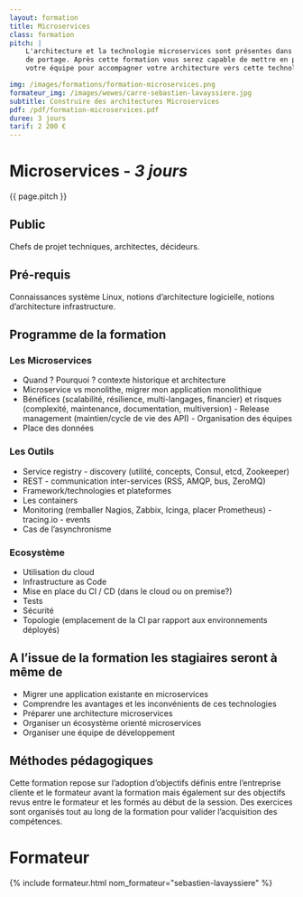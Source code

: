 ```yaml
---
layout: formation
title: Microservices
class: formation
pitch: |
    L'architecture et la technologie microservices sont présentes dans presque tous les projets en création ou en cours
    de portage. Après cette formation vous serez capable de mettre en place une réflexion et des actions au sein de
    votre équipe pour accompagner votre architecture vers cette technologie.

img: /images/formations/formation-microservices.png
formateur_img: /images/wewes/carre-sebastien-lavayssiere.jpg
subtitle: Construire des architectures Microservices
pdf: /pdf/formation-microservices.pdf
duree: 3 jours
tarif: 2 200 €
---
```


# Microservices - *3 jours*

{{ page.pitch }}

## Public


Chefs de projet techniques, architectes, décideurs.

## Pré-requis


Connaissances système Linux, notions d’architecture logicielle, notions d’architecture infrastructure.


## Programme de la formation

### Les Microservices

* Quand ? Pourquoi ? contexte historique et architecture
* Microservice vs monolithe, migrer mon application monolithique
* Bénéfices (scalabilité, résilience, multi-langages, financier) et risques (complexité, maintenance, documentation, multiversion) - Release management (maintien/cycle de vie des API) - Organisation des équipes
* Place des données


### Les Outils

* Service registry - discovery (utilité, concepts, Consul, etcd, Zookeeper)
* REST - communication inter-services (RSS, AMQP, bus, ZeroMQ)
* Framework/technologies et plateformes
* Les containers
* Monitoring (remballer Nagios, Zabbix, Icinga, placer Prometheus) - tracing.io - events
* Cas de l’asynchronisme


### Ecosystème

* Utilisation du cloud
* Infrastructure as Code
* Mise en place du CI / CD (dans le cloud ou on premise?)
* Tests
* Sécurité
* Topologie (emplacement de la CI par rapport aux environnements déployés)


## A l’issue de la formation les stagiaires seront à même de


* Migrer une application existante en microservices
* Comprendre les avantages et les inconvénients de ces technologies
* Préparer une architecture microservices
* Organiser un écosystème orienté microservices
* Organiser une équipe de développement


## Méthodes pédagogiques

Cette formation repose sur l’adoption d’objectifs définis entre l’entreprise cliente et le formateur avant la formation
mais également sur des objectifs revus entre le formateur et les formés au début de la session. Des exercices sont
organisés tout au long de la formation pour valider l’acquisition des compétences.

# Formateur

{% include formateur.html nom_formateur="sebastien-lavayssiere" %}

